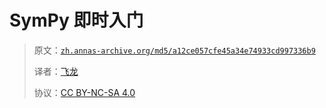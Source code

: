 # SymPy 即时入门

> 原文：[`zh.annas-archive.org/md5/a12ce057cfe45a34e74933cd997336b9`](https://zh.annas-archive.org/md5/a12ce057cfe45a34e74933cd997336b9)
> 
> 译者：[飞龙](https://github.com/wizardforcel)
> 
> 协议：[CC BY-NC-SA 4.0](http://creativecommons.org/licenses/by-nc-sa/4.0/)